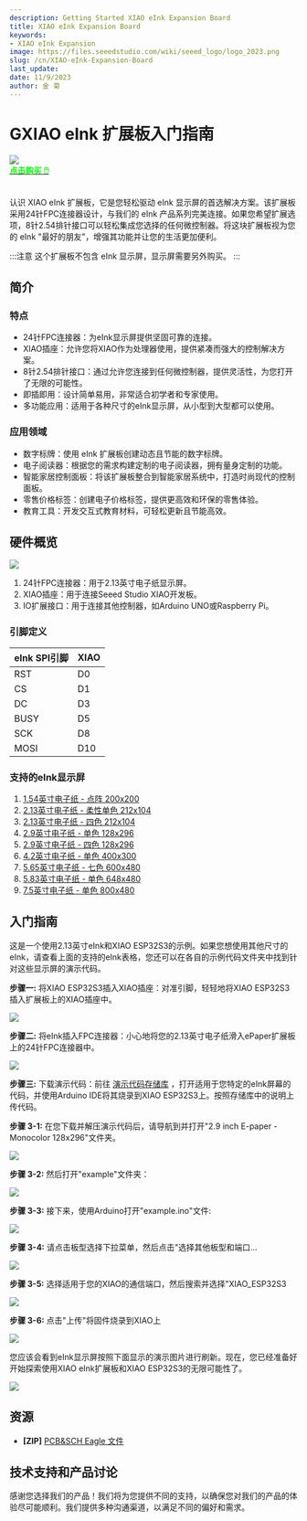 ```yaml
---
description: Getting Started XIAO eInk Expansion Board
title: XIAO eInk Expansion Board
keywords:
- XIAO eInk Expansion
image: https://files.seeedstudio.com/wiki/seeed_logo/logo_2023.png
slug: /cn/XIAO-eInk-Expansion-Board
last_update:
date: 11/9/2023
author: 金 菊
---
```


# GXIAO eInk 扩展板入门指南

<div style={{textAlign:'center'}}><img src="https://files.seeedstudio.com/wiki/eInk/xiao-expansion/xiao-expansion.png" style={{width:700, height:'auto'}}/></div>

<div class="get_one_now_container" style={{textAlign: 'center'}}>
    <a class="get_one_now_item" href="https://www.seeedstudio.com/ePaper-Breakout-Board-p-5804.html">
            <strong><span><font color={'FFFFFF'} size={"4"}> 点击购买 🖱️</font></span></strong>
    </a>
</div><br />

认识 XIAO eInk 扩展板，它是您轻松驱动 eInk 显示屏的首选解决方案。该扩展板采用24针FPC连接器设计，与我们的 eInk 产品系列完美连接。如果您希望扩展选项，8针2.54排针接口可以轻松集成您选择的任何微控制器。将这块扩展板视为您的 eInk "最好的朋友"，增强其功能并让您的生活更加便利。

:::注意
这个扩展板不包含 eInk 显示屏，显示屏需要另外购买。
:::

## 简介

### 特点

- 24针FPC连接器：为eInk显示屏提供坚固可靠的连接。
- XIAO插座：允许您将XIAO作为处理器使用，提供紧凑而强大的控制解决方案。
- 8针2.54排针接口：通过允许您连接到任何微控制器，提供灵活性，为您打开了无限的可能性。
- 即插即用：设计简单易用，非常适合初学者和专家使用。
- 多功能应用：适用于各种尺寸的eInk显示屏，从小型到大型都可以使用。

### 应用领域

- 数字标牌：使用 eInk 扩展板创建动态且节能的数字标牌。
- 电子阅读器：根据您的需求构建定制的电子阅读器，拥有量身定制的功能。
- 智能家居控制面板：将该扩展板整合到智能家居系统中，打造时尚现代的控制面板。
- 零售价格标签：创建电子价格标签，提供更高效和环保的零售体验。
- 教育工具：开发交互式教育材料，可轻松更新且节能高效。

## 硬件概览

<div style={{textAlign:'center'}}><img src="https://files.seeedstudio.com/wiki/eInk/xiao-expansion/xiao-expansion.png" style={{width:700, height:'auto'}}/></div>


1. 24针FPC连接器：用于2.13英寸电子纸显示屏。
2. XIAO插座：用于连接Seeed Studio XIAO开发板。
3. IO扩展接口：用于连接其他控制器，如Arduino UNO或Raspberry Pi。


### 引脚定义

<div class="table-center">

|  eInk SPI引脚 |  XIAO  | 
|       ---      |  ---   |
|      RST       |   D0   |
|      CS        |   D1   |
|      DC        |   D3   |
|      BUSY      |   D5   |
|      SCK       |   D8   |
|      MOSI      |   D10  |

</div>

### 支持的eInk显示屏

1. [1.54英寸电子纸 - 点阵 200x200](https://www.seeedstudio.com/1-54-Monochrome-ePaper-Display-with-200x200-Pixels-p-5776.html)
2. [2.13英寸电子纸 - 柔性单色 212x104](https://www.seeedstudio.com/2-13-Flexible-Monochrome-ePaper-Display-with-212x104-Pixels-p-5781.html)
3. [2.13英寸电子纸 - 四色 212x104](https://www.seeedstudio.com/2-13-Quadruple-Color-ePaper-Display-with-122x250-Pixels-p-5779.html)
4. [2.9英寸电子纸 - 单色 128x296](https://www.seeedstudio.com/2-9-Monochrome-ePaper-Display-with-296x128-Pixels-p-5782.html)
5. [2.9英寸电子纸 - 四色 128x296](https://www.seeedstudio.com/2-9-Quadruple-Color-ePaper-Display-with-128x296-Pixels-p-5783.html)
6. [4.2英寸电子纸 - 单色 400x300](https://www.seeedstudio.com/4-2-Monochrome-ePaper-Display-with-400x300-Pixels-p-5784.html)
7. [5.65英寸电子纸 - 七色 600x480](https://www.seeedstudio.com/5-65-Seven-Color-ePaper-Display-with-600x480-Pixels-p-5786.html)
8. [5.83英寸电子纸 - 单色 648x480](https://www.seeedstudio.com/5-83-Monochrome-ePaper-Display-with-648x480-Pixels-p-5785.html)
9. [7.5英寸电子纸 - 单色 800x480](https://www.seeedstudio.com/7-5-Monochrome-ePaper-Display-with-800x480-Pixels-p-5788.html)

## 入门指南

这是一个使用2.13英寸eInk和XIAO ESP32S3的示例。如果您想使用其他尺寸的eInk，请查看上面的支持的eInk表格，您还可以在各自的示例代码文件夹中找到针对这些显示屏的演示代码。

**步骤一:** 将XIAO ESP32S3插入XIAO插座：对准引脚，轻轻地将XIAO ESP32S3插入扩展板上的XIAO插座中。

<div style={{textAlign:'center'}}><img src="https://files.seeedstudio.com/wiki/eInk/xiao-expansion/connect_xiao.gif" style={{width:700, height:'auto'}}/></div>

**步骤二:** 将eInk插入FPC连接器：小心地将您的2.13英寸电子纸滑入ePaper扩展板上的24针FPC连接器中。
<div style={{textAlign:'center'}}><img src="https://files.seeedstudio.com/wiki/eInk/xiao-expansion/connect_eink.gif" style={{width:700, height:'auto'}}/></div>

**步骤三:** 下载演示代码：前往 [演示代码存储库](https://github.com/peterpanstechland/e-ink) ，打开适用于您特定的eInk屏幕的代码，并使用Arduino IDE将其烧录到XIAO ESP32S3上。按照存储库中的说明上传代码。

**步骤 3-1:** 在您下载并解压演示代码后，请导航到并打开"2.9 inch E-paper - Monocolor 128x296"文件夹。
<div style={{textAlign:'center'}}><img src="https://files.seeedstudio.com/wiki/eInk/xiao-expansion/select_2.9inch_eink_folder.png" style={{width:400, height:'auto'}}/></div>

**步骤 3-2:** 然后打开"example"文件夹：

<div style={{textAlign:'center'}}><img src="https://files.seeedstudio.com/wiki/eInk/xiao-expansion/enter_example.png" style={{width:400, height:'auto'}}/></div>

**步骤 3-3:** 接下来，使用Arduino打开"example.ino"文件:

<div style={{textAlign:'center'}}><img src="https://files.seeedstudio.com/wiki/eInk/xiao-expansion/open_example_sketch.png" style={{width:400, height:'auto'}}/></div>

**步骤 3-4:** 请点击板型选择下拉菜单，然后点击"选择其他板型和端口...

<div style={{textAlign:'center'}}><img src="https://files.seeedstudio.com/wiki/eInk/xiao-expansion/select_other_board.png" style={{width:400, height:'auto'}}/></div>

**步骤 3-5:** 选择适用于您的XIAO的通信端口，然后搜索并选择"XIAO_ESP32S3
<div style={{textAlign:'center'}}><img src="https://files.seeedstudio.com/wiki/eInk/xiao-expansion/find_and_select_xiaoesp32s3.png" style={{width:400, height:'auto'}}/></div>

**步骤 3-6:** 点击"上传"将固件烧录到XIAO上
<div style={{textAlign:'center'}}><img src="https://files.seeedstudio.com/wiki/eInk/xiao-expansion/upload_code.png" style={{width:400, height:'auto'}}/></div>

您应该会看到eInk显示屏按照下面显示的演示图片进行刷新。现在，您已经准备好开始探索使用XIAO eInk扩展板和XIAO ESP32S3的无限可能性了。

<div style={{textAlign:'center'}}><img src="https://files.seeedstudio.com/wiki/eInk/xiao-expansion/screen_update.gif" style={{width:400, height:'auto'}}/></div>

## 资源

- **[ZIP]** [PCB&SCH Eagle 文件](https://files.seeedstudio.com/wiki/eInk/xiao-expansion/epaperIO.zip)

## 技术支持和产品讨论


感谢您选择我们的产品！我们将为您提供不同的支持，以确保您对我们的产品的体验尽可能顺利。我们提供多种沟通渠道，以满足不同的偏好和需求。

<div class="table-center">
  <div class="button_tech_support_container">
  <a href="https://forum.seeedstudio.com/" class="button_forum"></a> 
  <a href="https://www.seeedstudio.com/contacts" class="button_email"></a>
  </div>

  <div class="button_tech_support_container">
  <a href="https://discord.gg/eWkprNDMU7" class="button_discord"></a> 
  <a href="https://github.com/Seeed-Studio/wiki-documents/discussions/69" class="button_discussion"></a>
  </div>
</div>








